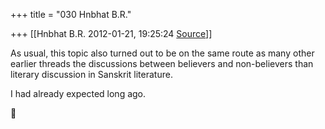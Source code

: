 +++
title = "030 Hnbhat B.R."

+++
[[Hnbhat B.R.	2012-01-21, 19:25:24 [Source](https://groups.google.com/g/samskrita/c/KUNziKm9fDQ)]]



As usual, this topic also turned out to be on the same route as many other earlier threads the discussions between believers and non-believers than literary discussion in Sanskrit literature.

  

I had already expected long ago.



